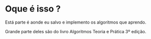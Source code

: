 # Oque é isso ?

Está parte é aonde eu salvo e implemento os algoritmos que aprendo.

Grande parte deles são do livro Algoritmos Teoria e Prática 3º edição.
